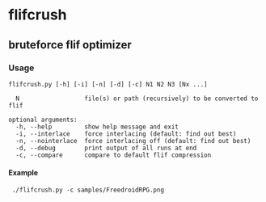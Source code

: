 # flifcrush
## bruteforce flif optimizer

### Usage

````
flifcrush.py [-h] [-i] [-n] [-d] [-c] N1 N2 N3 [Nx ...]
````

````
  N                  file(s) or path (recursively) to be converted to flif

optional arguments:
  -h, --help         show help message and exit
  -i, --interlace    force interlacing (default: find out best)
  -n, --nointerlace  force interlacing off (default: find out best)
  -d, --debug        print output of all runs at end
  -c, --compare      compare to default flif compression
````

#### Example
````
 ./flifcrush.py -c samples/FreedroidRPG.png
````
